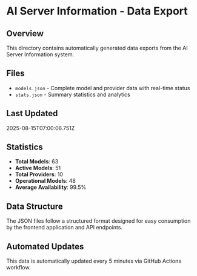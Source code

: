 # AI Server Information - Data Export

## Overview
This directory contains automatically generated data exports from the AI Server Information system.

## Files
- `models.json` - Complete model and provider data with real-time status
- `stats.json` - Summary statistics and analytics

## Last Updated
2025-08-15T07:00:06.751Z

## Statistics
- **Total Models**: 63
- **Active Models**: 51
- **Total Providers**: 10
- **Operational Models**: 48
- **Average Availability**: 99.5%

## Data Structure
The JSON files follow a structured format designed for easy consumption by the frontend application and API endpoints.

## Automated Updates
This data is automatically updated every 5 minutes via GitHub Actions workflow.
